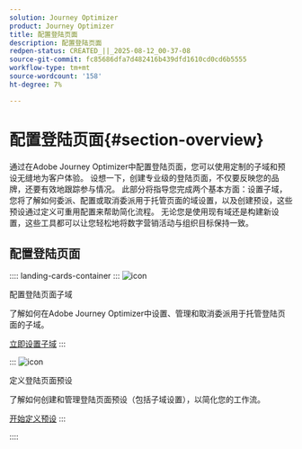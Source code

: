 ```yaml
---
solution: Journey Optimizer
product: Journey Optimizer
title: 配置登陆页面
description: 配置登陆页面
redpen-status: CREATED_||_2025-08-12_00-37-08
source-git-commit: fc85686dfa7d482416b439dfd1610cd0cd6b5555
workflow-type: tm+mt
source-wordcount: '158'
ht-degree: 7%

---
```



# 配置登陆页面{#section-overview}

通过在Adobe Journey Optimizer中配置登陆页面，您可以使用定制的子域和预设无缝地为客户体验。 设想一下，创建专业级的登陆页面，不仅要反映您的品牌，还要有效地跟踪参与情况。 此部分将指导您完成两个基本方面：设置子域，您将了解如何委派、配置或取消委派用于托管页面的域设置，以及创建预设，这些预设通过定义可重用配置来帮助简化流程。 无论您是使用现有域还是构建新设置，这些工具都可以让您轻松地将数字营销活动与组织目标保持一致。

## 配置登陆页面

:::: landing-cards-container
:::
![icon](https://cdn.experienceleague.adobe.com/icons/gear.svg?lang=zh-Hans)

配置登陆页面子域

了解如何在Adobe Journey Optimizer中设置、管理和取消委派用于托管登陆页面的子域。

[立即设置子域](../using/landing-pages/lp-subdomains.md)
:::

:::
![icon](https://cdn.experienceleague.adobe.com/icons/list-check.svg?lang=zh-Hans)

定义登陆页面预设

了解如何创建和管理登陆页面预设（包括子域设置），以简化您的工作流。

[开始定义预设](../using/landing-pages/lp-presets.md)
:::

::::
